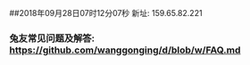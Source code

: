 ##2018年09月28日07时12分07秒 新址: 159.65.82.221
### 兔友常见问题及解答: https://github.com/wanggonging/d/blob/w/FAQ.md
